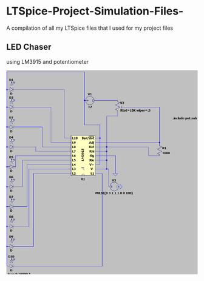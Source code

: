 # LTSpice-Project-Simulation-Files-


A compilation of all my LTSpice files that I used for my project files


## LED Chaser 

using LM3915 and potentiometer 

![LED Chaser Ckt image](/images/LED%20Chaser.png)
